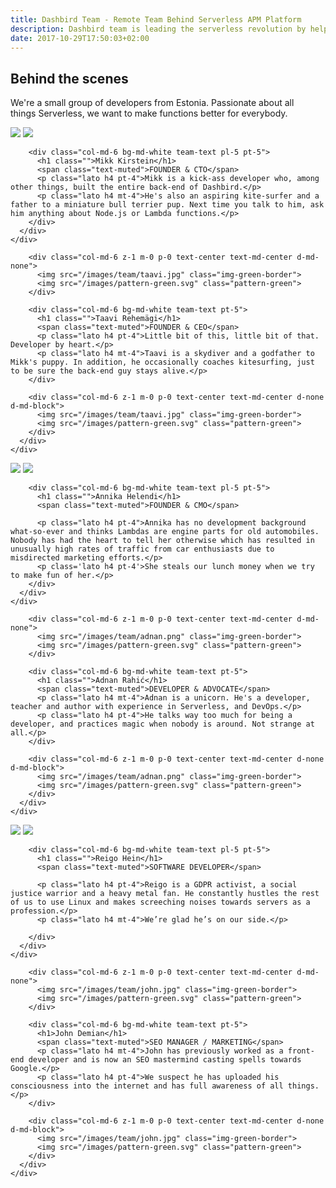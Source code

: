```yaml
---
title: Dashbird Team - Remote Team Behind Serverless APM Platform
description: Dashbird team is leading the serverless revolution by helping software engineers to build better FaaS apps. We're hiring!
date: 2017-10-29T17:50:03+02:00
---
```


<section class="container-fluid dark-bg">
  <div class="row">
    <div class="col text-center mt-5">
      <h1 class="mb-4">Behind the scenes</h1>
      <p class="h4 lato">We're a small group of developers from Estonia. Passionate about all<br>
things Serverless, we want to make functions better for everybody.</p>
    </div>
  </div>

  <div class="row justify-content-md-center align-items-center mt-5">
    <div class="col-md-9 mb-5">
      <div class="row">
        <div class="col-md-6 z-1 m-0 p-0 text-center text-md-center">
          <img src="/images/team/mikk.jpg" class="img-blue-border">
          <img src="/images/pattern-blue.svg" class="pattern-blue">
        </div>

        <div class="col-md-6 bg-md-white team-text pl-5 pt-5">
          <h1 class="">Mikk Kirstein</h1>
          <span class="text-muted">FOUNDER & CTO</span>
          <p class="lato h4 pt-4">Mikk is a kick-ass developer who, among other things, built the entire back-end of Dashbird.</p>
          <p class="lato h4 mt-4">He's also an aspiring kite-surfer and a father to a miniature bull terrier pup. Next time you talk to him, ask him anything about Node.js or Lambda functions.</p>
        </div>
      </div>
    </div>
  </div>

  <div class="row justify-content-md-center align-items-center mt-5">
    <div class="col-md-9 mb-5">
      <div class="row">

        <div class="col-md-6 z-1 m-0 p-0 text-center text-md-center d-md-none">
          <img src="/images/team/taavi.jpg" class="img-green-border">
          <img src="/images/pattern-green.svg" class="pattern-green">
        </div>

        <div class="col-md-6 bg-md-white team-text pt-5">
          <h1 class="">Taavi Rehemägi</h1>
          <span class="text-muted">FOUNDER & CEO</span>
          <p class="lato h4 pt-4">Little bit of this, little bit of that. Developer by heart.</p>
          <p class="lato h4 mt-4">Taavi is a skydiver and a godfather to Mikk's puppy. In addition, he occasionally coaches kitesurfing, just to be sure the back-end guy stays alive.</p>
        </div>

        <div class="col-md-6 z-1 m-0 p-0 text-center text-md-center d-none d-md-block">
          <img src="/images/team/taavi.jpg" class="img-green-border">
          <img src="/images/pattern-green.svg" class="pattern-green">
        </div>
      </div>
    </div>
  </div>

  <div class="row justify-content-md-center align-items-center mt-5">
    <div class="col-md-9 mb-5">
      <div class="row">
        <div class="col-md-6 z-1 m-0 p-0 text-center text-md-center">
          <img src="/images/team/annika1.jpg" class="img-blue-border">
          <img src="/images/pattern-blue.svg" class="pattern-blue">
        </div>

        <div class="col-md-6 bg-md-white team-text pl-5 pt-5">
          <h1 class="">Annika Helendi</h1>
          <span class="text-muted">FOUNDER & CMO</span>

          <p class="lato h4 pt-4">Annika has no development background what-so-ever and thinks Lambdas are engine parts for old automobiles. Nobody has had the heart to tell her otherwise which has resulted in unusually high rates of traffic from car enthusiasts due to misdirected marketing efforts.</p>
          <p class='lato h4 pt-4'>She steals our lunch money when we try to make fun of her.</p>
        </div>
      </div>
    </div>
  </div>

  <div class="row justify-content-md-center align-items-center mt-5">
    <div class="col-md-9 mb-5">
      <div class="row">

        <div class="col-md-6 z-1 m-0 p-0 text-center text-md-center d-md-none">
          <img src="/images/team/adnan.png" class="img-green-border">
          <img src="/images/pattern-green.svg" class="pattern-green">
        </div>

        <div class="col-md-6 bg-md-white team-text pt-5">
          <h1 class="">Adnan Rahić</h1>
          <span class="text-muted">DEVELOPER & ADVOCATE</span>
          <p class="lato h4 mt-4">Adnan is a unicorn. He's a developer, teacher and author with experience in Serverless, and DevOps.</p>
          <p class="lato h4 pt-4">He talks way too much for being a developer, and practices magic when nobody is around. Not strange at all.</p>
        </div>

        <div class="col-md-6 z-1 m-0 p-0 text-center text-md-center d-none d-md-block">
          <img src="/images/team/adnan.png" class="img-green-border">
          <img src="/images/pattern-green.svg" class="pattern-green">
        </div>
      </div>
    </div>
  </div>

  <div class="row justify-content-md-center align-items-center mt-5">
    <div class="col-md-9 mb-5">
      <div class="row">
        <div class="col-md-6 z-1 m-0 p-0 text-center text-md-center">
          <img src="/images/team/reigo.jpg" class="img-blue-border">
          <img src="/images/pattern-blue.svg" class="pattern-blue">
        </div>

        <div class="col-md-6 bg-md-white team-text pl-5 pt-5">
          <h1 class="">Reigo Hein</h1>
          <span class="text-muted">SOFTWARE DEVELOPER</span>

          <p class="lato h4 pt-4">Reigo is a GDPR activist, a social justice warrior and a heavy metal fan. He constantly hustles the rest of us to use Linux and makes screeching noises towards servers as a profession.</p>
          <p class="lato h4 mt-4">We’re glad he’s on our side.</p>

        </div>
      </div>
    </div>
  </div>

  <div class="row justify-content-md-center align-items-center mt-5">
    <div class="col-md-9 mb-5">
      <div class="row">

        <div class="col-md-6 z-1 m-0 p-0 text-center text-md-center d-md-none">
          <img src="/images/team/john.jpg" class="img-green-border">
          <img src="/images/pattern-green.svg" class="pattern-green">
        </div>

        <div class="col-md-6 bg-md-white team-text pt-5">
          <h1>John Demian</h1>
          <span class="text-muted">SEO MANAGER / MARKETING</span>
          <p class="lato h4 mt-4">John has previously worked as a front-end developer and is now an SEO mastermind casting spells towards Google.</p>
          <p class="lato h4 pt-4">We suspect he has uploaded his consciousness into the internet and has full awareness of all things.</p>
        </div>

        <div class="col-md-6 z-1 m-0 p-0 text-center text-md-center d-none d-md-block">
          <img src="/images/team/john.jpg" class="img-green-border">
          <img src="/images/pattern-green.svg" class="pattern-green">
        </div>
      </div>
    </div>
  </div>
</section>
